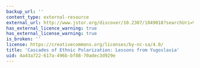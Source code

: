 ```yaml
---
backup_url: ''
content_type: external-resource
external_url: http://www.jstor.org/discover/10.2307/1049018?searchUri=%2Faction%2FdoBasicSearch%3FQuery%3Dcascades%2Bof%2Bethnic%2Bpolarization%26filter%3D%26Search%3DSearch%26wc%3Don&Search=yes&searchText=polarization&searchText=ethnic&searchText=cascades&uid=3739696&uid=2134&uid=2&uid=70&uid=4&uid=3739256&sid=21102672064591
has_external_licence_warning: true
has_external_license_warning: true
is_broken: ''
license: https://creativecommons.org/licenses/by-nc-sa/4.0/
title: 'Cascades of Ethnic Polarization: Lessons from Yugoslavia'
uid: 4a43a722-617a-496b-bf88-70adec3d929e
---
```


